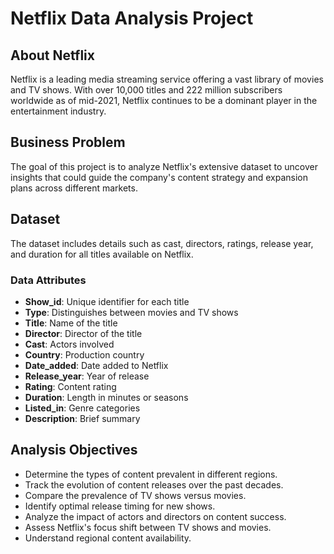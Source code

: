 # Netflix Data Analysis Project

## About Netflix

Netflix is a leading media streaming service offering a vast library of movies and TV shows. With over 10,000 titles and 222 million subscribers worldwide as of mid-2021, Netflix continues to be a dominant player in the entertainment industry.

## Business Problem

The goal of this project is to analyze Netflix's extensive dataset to uncover insights that could guide the company's content strategy and expansion plans across different markets.

## Dataset

The dataset includes details such as cast, directors, ratings, release year, and duration for all titles available on Netflix.

### Data Attributes

- **Show_id**: Unique identifier for each title
- **Type**: Distinguishes between movies and TV shows
- **Title**: Name of the title
- **Director**: Director of the title
- **Cast**: Actors involved
- **Country**: Production country
- **Date_added**: Date added to Netflix
- **Release_year**: Year of release
- **Rating**: Content rating
- **Duration**: Length in minutes or seasons
- **Listed_in**: Genre categories
- **Description**: Brief summary

## Analysis Objectives

- Determine the types of content prevalent in different regions.
- Track the evolution of content releases over the past decades.
- Compare the prevalence of TV shows versus movies.
- Identify optimal release timing for new shows.
- Analyze the impact of actors and directors on content success.
- Assess Netflix's focus shift between TV shows and movies.
- Understand regional content availability.
